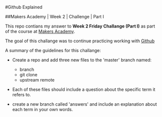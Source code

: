 #Github Explained

##Makers Academy | Week 2 | Challenge | Part I


This repo contians my answer to __Week 2 Friday Challange (Part I)__ as part 
of the course at [Makers Academy](http://www.makersacademy.com/).

The goal of this challange was to continue practicing working with 
[Github](http://github.com)

A summary of the guidelines for this challange:

* Create a repo and add three new files to the 'master' branch named:
  - branch 
  - git clone
  - upstream remote

* Each of these files should include a question about the specific term it refers to.

* create a new branch called 'answers' and include an explanation about each term in your 
  own words.

